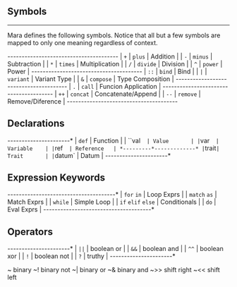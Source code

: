 Symbols
-------
---

Mara defines the following symbols.  Notice that all but a few symbols are mapped to only one meaning regardless of context.

*-------*-----------*---------------------*
| `+`   | `plus`    | Addition            |
| `-`   | `minus`   | Subtraction         |
| `*`   | `times`   | Multiplication      |
| `/`   | `divide`  | Division            |
| `^`   | `power`   | Power               |
*-------*-----------*---------------------*
| `::`  | `bind`    | Bind                |
| `|`   | `variant` | Variant Type        |
| `&`   | `compose` | Type Composition    |
*-------*-----------*---------------------*
| `.`   | `call`    | Funcion Application |
*-------*-----------*---------------------*
| `++`  | `concat`  | Concatenate/Append  |
| `--`  | `remove`  | Remove/Diference    |
*-------*-----------*---------------------*

## Declarations
*---------*-------------*
| `def`   | Function    |
| ``val`   | Value       |
| `var`   | Variable    |
| `ref`   | Reference   |
*---------*-------------*
| `trait` | Trait       |
| `datum` | Datum       |
*---------*-------------*

## Expression Keywords
*---------------*-----------------------*
| `for` `in`          | Loop Exprs      |
| `match` `as`        | Match Exprs     |
| `while`             | Simple Loop     |
| `if` `elif` `else`  | Conditionals    |
| `do`                | Eval Exprs      |
*---------------------*-----------------*

## Operators
*-------*---------------*
| `||`  |  boolean or   |
| `&&`  |  boolean and  |
| `^^`  |  boolean xor  |
| `!`   |  boolean not  |
| `?`   |  truthy       |
*-------*---------------*



~   binary
~!  binary not
~|  binary or
~&  binary and
~>> shift right
~<< shift left










